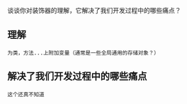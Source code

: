 谈谈你对装饰器的理解，它解决了我们开发过程中的哪些痛点？

## 理解
    为类，方法...上附加变量（通常是一些全局通用的存储对象？）

## 解决了我们开发过程中的哪些痛点
    这个还真不知道